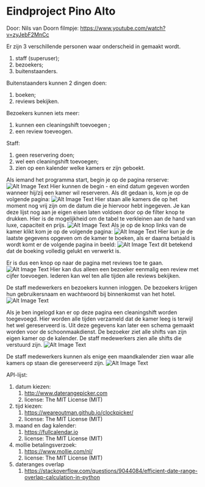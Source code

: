 # Eindproject Pino Alto
Door: Nils van Doorn
filmpje: https://www.youtube.com/watch?v=zyJebF2MnCc

Er zijn 3 verschillende personen waar onderscheid in gemaakt wordt.

1. staff (superuser);
2. bezoekers;
3. buitenstaanders.

Buitenstaanders kunnen 2 dingen doen:

1. boeken;
2. reviews bekijken.

Bezoekers kunnen iets meer:

1. kunnen een cleaningshift toevoegen ;
2. een review toeveogen.

Staff:

1. geen reservering doen;
2. wel een cleaningshift toevoegen;
3. zien op een kalender welke kamers er zijn geboekt.

Als iemand het programma start, begin je op de pagina rerserve:
![Alt Image Text](html_images/reserve.png "Optional Title")
Hier kunnen de begin - en eind datum gegeven worden wanneer hij/zij een kamer wil reserveren. Als dit gedaan is, kom je op de volgende pagina:
![Alt Image Text](html_images/available.png "Optional Title")
Hier staan alle kamers die op het moment nog vrij zijn om de datum die je hiervoor hebt ingegeven. Je kan deze lijst nog aan je eigen eisen laten voldoen door op de filter knop te drukken. Hier is de mogelijkheid om de tabel te verkleinen aan de hand van luxe, capaciteit en prijs.
![Alt Image Text](html_images/filter.png "Optional Title")
Als je op de knop links van de kamer klikt kom je op de volgende pagina:
![Alt Image Text](html_images/roominfo.png "Optional Title")
Hier kun je de laatste gegevens opgeven om de kamer te boeken, als er daarna betaald is wordt komt er de volgende pagina in beeld:
![Alt Image Text](html_images/succes.png "Optional Title")
dit betekend dat de boeking volledig gelukt en verwerkt is.

Er is dus een knop op naar de pagina met reviews toe te gaan.
![Alt Image Text](html_images/reviews.png "Optional Title")
Hier kan dus alleen een bezoeker eenmalig een review met cijfer toevoegen. Iederen kan wel ten alle tijden alle reviews bekijken.

De staff medewerkers en bezoekers kunnen inloggen. De bezoekers krijgen hun gebruikersnaam en wachtwoord bij binnenkomst van het hotel.
![Alt Image Text](html_images/login.png "Optional Title")

Als je ben ingelogd kan er op deze pagina een cleaningshift worden toegevoegd. Hier worden alle tijden verzameld dat de kamer leeg is terwijl het wel gereserveerd is. Uit deze gegevens kan later een schema gemaakt worden voor de schoonmaakdienst. De bezoeker ziet alle shifts van zijn eigen kamer op de kalender. De staff medewerkers zien alle shifts die verstuurd zijn.
![Alt Image Text](html_images/cleaning.png "Optional Title")

De staff medewerkers kunnen als enige een maandkalender zien waar alle kamers op staan die gereserveerd zijn.
![Alt Image Text](html_images/allreservations.png "Optional Title")

API-lijst:

1. datum kiezen:
	1. http://www.daterangepicker.com
	2. license: The MIT License (MIT)
2. tijd kiezen:
	1. https://weareoutman.github.io/clockpicker/
	2. license: The MIT License (MIT)
3. maand en dag kalender:
	1. https://fullcalendar.io
	2. license: The MIT License (MIT)
4. mollie betalingsverzoek:
	1. https://www.mollie.com/nl/
	2. license: The MIT License (MIT)
5. dateranges overlap
	1. https://stackoverflow.com/questions/9044084/efficient-date-range-overlap-calculation-in-python
